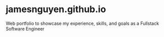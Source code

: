 # jamesnguyen.github.io
Web portfolio to showcase my experience, skills, and goals as a Fullstack Software Engineer
